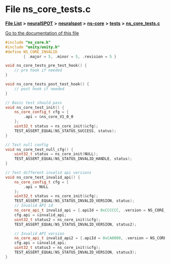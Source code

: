 

# File ns\_core\_tests.c

[**File List**](files.md) **>** [**neuralSPOT**](dir_75594cce7c7773aa3cb253214bf56510.md) **>** [**neuralspot**](dir_b737d82f35ec218ac5a7ef4105db9c0e.md) **>** [**ns-core**](dir_7a01d249276e526cbac17daf32597066.md) **>** [**tests**](dir_ae8b3b42ecd578532e898a7057869875.md) **>** [**ns\_core\_tests.c**](ns__core__tests_8c.md)

[Go to the documentation of this file](ns__core__tests_8c.md)


```C++
#include "ns_core.h"
#include "unity/unity.h"
#define NS_CORE_INVALID                                                                         \
        { .major = 5, .minor = 5, .revision = 5 }

void ns_core_tests_pre_test_hook() {
    // pre hook if needed
}

void ns_core_tests_post_test_hook() {
    // post hook if needed
}

// Basic test should pass
void ns_core_test_init() {
    ns_core_config_t cfg = {
        .api = &ns_core_V1_0_0
    };
    uint32_t status = ns_core_init(&cfg);
    TEST_ASSERT_EQUAL(NS_STATUS_SUCCESS, status);
}

// Test null config
void ns_core_test_null_cfg() {
    uint32_t status = ns_core_init(NULL);
    TEST_ASSERT_EQUAL(NS_STATUS_INVALID_HANDLE, status);
}

// Test different invalid api versions
void ns_core_test_invalid_api() {
    ns_core_config_t cfg = {
        .api = NULL
    };
    uint32_t status = ns_core_init(&cfg);
    TEST_ASSERT_EQUAL(NS_STATUS_INVALID_VERSION, status);
    // Invalid API id
    ns_core_api_t invalid_api = {.apiId = 0xCCCCCC, .version = NS_CORE_V0_0_1};
    cfg.api = &invalid_api;
    uint32_t status2 = ns_core_init(&cfg);
    TEST_ASSERT_EQUAL(NS_STATUS_INVALID_VERSION, status2);

    // Invalid API version
    ns_core_api_t invalid_api2 = {.apiId = 0xCA0000, .version = NS_CORE_INVALID};
    cfg.api = &invalid_api;
    uint32_t status3 = ns_core_init(&cfg);
    TEST_ASSERT_EQUAL(NS_STATUS_INVALID_VERSION, status3);
}
```


